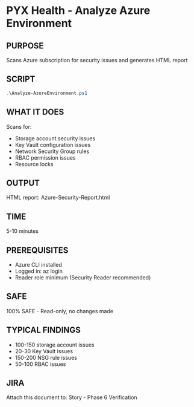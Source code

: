 # PYX Health - Analyze Azure Environment

## PURPOSE
Scans Azure subscription for security issues and generates HTML report

## SCRIPT
```powershell
.\Analyze-AzureEnvironment.ps1
```

## WHAT IT DOES
Scans for:
- Storage account security issues
- Key Vault configuration issues  
- Network Security Group rules
- RBAC permission issues
- Resource locks

## OUTPUT
HTML report: Azure-Security-Report.html

## TIME
5-10 minutes

## PREREQUISITES
- Azure CLI installed
- Logged in: az login
- Reader role minimum (Security Reader recommended)

## SAFE
100% SAFE - Read-only, no changes made

## TYPICAL FINDINGS
- 100-150 storage account issues
- 20-30 Key Vault issues
- 150-200 NSG rule issues
- 50-100 RBAC issues

## JIRA
Attach this document to: Story - Phase 6 Verification

